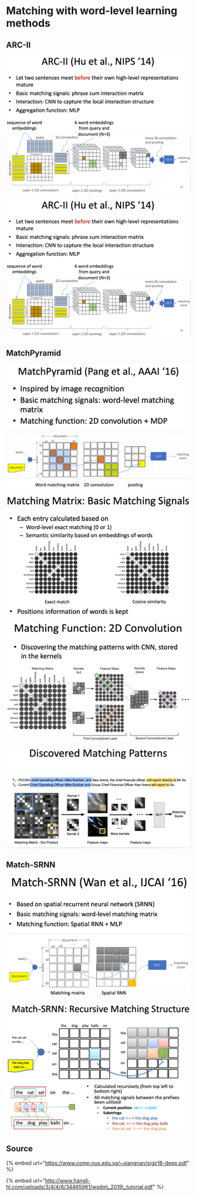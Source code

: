 # Matching with word-level learning methods

## ARC-II

![](../../../../../../.gitbook/assets/lark20190528155355.png)

![](../../../../../../.gitbook/assets/lark20190528155355.png)

## MatchPyramid

![](../../../../../../.gitbook/assets/lark20190528155455.png)

![](../../../../../../.gitbook/assets/lark20190528155542.png)

![](../../../../../../.gitbook/assets/lark20190528155612.png)

![](../../../../../../.gitbook/assets/lark20190528155641.png)

## Match-SRNN

![](../../../../../../.gitbook/assets/lark20190528155711.png)

![](../../../../../../.gitbook/assets/lark20190528155745.png)

## Source

{% embed url="https://www.comp.nus.edu.sg/~xiangnan/sigir18-deep.pdf" %}

{% embed url="http://www.hangli-hl.com/uploads/3/4/4/6/34465961/wsdm\_2019\_tutorial.pdf" %}



